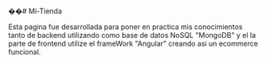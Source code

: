 ��#   M i - T i e n d a 

Esta pagina fue desarrollada para poner en practica mis conocimientos tanto de backend utilizando como base de datos NoSQL "MongoDB" y el la parte de frontend utilize el frameWork "Angular" creando asi un ecommerce funcional.
 
 
